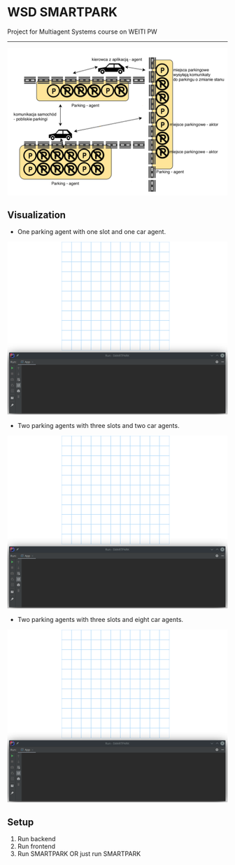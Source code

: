 # WSD SMARTPARK

Project for Multiagent Systems course on WEITI PW

---

![agent](TEX/img/archi.png)

## Visualization

- One parking agent with one slot and one car agent.

![1car_1parking](./gifs/1car_1parking.gif)

- Two parking agents with three slots and two car agents.

![4car_2parking](./gifs/4cars_2parkings_3slots.gif)

- Two parking agents with three slots and eight car agents.

![8car_2parking](./gifs/8cars_2parkings_3slots.gif)

## Setup

1. Run backend
2. Run frontend
3. Run SMARTPARK
OR just run SMARTPARK

